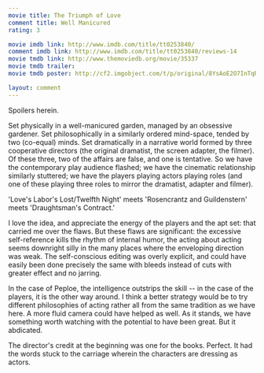```yaml
---
movie title: The Triumph of Love
comment title: Well Manicured
rating: 3

movie imdb link: http://www.imdb.com/title/tt0253840/
comment imdb link: http://www.imdb.com/title/tt0253840/reviews-14
movie tmdb link: http://www.themoviedb.org/movie/35337
movie tmdb trailer: 
movie tmdb poster: http://cf2.imgobject.com/t/p/original/8YsAoE2O7InTqRwHyWeZdj5PUcB.jpg

layout: comment
---
```


Spoilers herein.

Set physically in a well-manicured garden, managed by an obsessive gardener. Set philosophically in a similarly ordered mind-space, tended by two (co-equal) minds. Set dramatically in a narrative world formed by three cooperative directors (the original dramatist, the screen adapter, the filmer). Of these three, two of the affairs are false, and one is tentative. So we have the contemporary play audience flashed; we have the cinematic relationship similarly stuttered; we have the players playing actors playing roles (and one of these playing three roles to mirror the dramatist, adapter and filmer).

'Love's Labor's Lost/Twelfth Night' meets 'Rosencrantz and Guildenstern' meets 'Draughtsman's Contract.'

I love the idea, and appreciate the energy of the players and the apt set: that carried me over the flaws. But these flaws are significant: the excessive self-reference kills the rhythm of internal humor, the acting about acting seems downright silly in the many places where the enveloping direction was weak. The self-conscious editing was overly explicit, and could have easily been done precisely the same with bleeds instead of cuts with greater effect and no jarring.

In the case of Peploe, the intelligence outstrips the skill -- in the case of the players, it is the other way around. I think a better strategy would be to try different philosophies of acting rather all from the same tradition as we have here. A more fluid camera could have helped as well. As it stands, we have something worth watching with the potential to have been great. But it abdicated.

The director's credit at the beginning was one for the books. Perfect. It had the words stuck to the carriage wherein the characters are dressing as actors.
